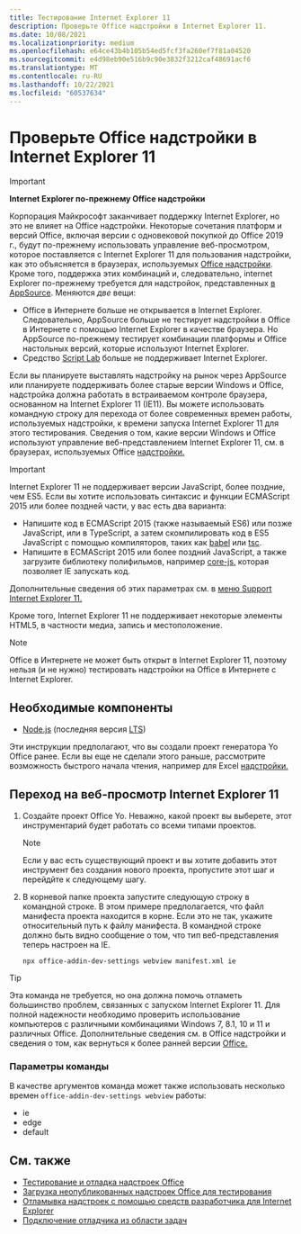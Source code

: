 ```yaml
---
title: Тестирование Internet Explorer 11
description: Проверьте Office надстройки в Internet Explorer 11.
ms.date: 10/08/2021
ms.localizationpriority: medium
ms.openlocfilehash: e64ce43b4b105b54ed5fcf3fa260ef7f81a04520
ms.sourcegitcommit: e4d98eb90e516b9c90e3832f3212caf48691acf6
ms.translationtype: MT
ms.contentlocale: ru-RU
ms.lasthandoff: 10/22/2021
ms.locfileid: "60537634"
---
```

# <a name="test-your-office-add-in-on-internet-explorer-11"></a>Проверьте Office надстройки в Internet Explorer 11

> [!IMPORTANT]
> **Internet Explorer по-прежнему Office надстройки**
>
> Корпорация Майкрософт заканчивает поддержку Internet Explorer, но это не влияет на Office надстройки. Некоторые сочетания платформ и версий Office, включая версии с одновековой покупкой до Office 2019 г., будут по-прежнему использовать управление веб-просмотром, которое поставляется с Internet Explorer 11 для пользования надстройки, как это объясняется в браузерах, используемых [Office надстройки](../concepts/browsers-used-by-office-web-add-ins.md). Кроме того, поддержка этих комбинаций и, следовательно, internet Explorer по-прежнему требуется для надстройок, представленных [в AppSource](/office/dev/store/submit-to-appsource-via-partner-center). Меняются *две* вещи:
>
> - Office в Интернете больше не открывается в Internet Explorer. Следовательно, AppSource больше не тестирует надстройки в Office в Интернете с помощью Internet Explorer в качестве браузера. Но AppSource по-прежнему тестирует комбинации  платформы и Office настольных версий, которые используют Internet Explorer.
> - Средство [Script Lab](../overview/explore-with-script-lab.md) больше не поддерживает Internet Explorer.

Если вы планируете выставлять надстройку на рынок через AppSource или планируете поддерживать более старые версии Windows и Office, надстройка должна работать в встраиваемом контроле браузера, основанном на Internet Explorer 11 (IE11). Вы можете использовать командную строку для перехода от более современных времен работы, используемых надстройки, к времени запуска Internet Explorer 11 для этого тестирования. Сведения о том, какие версии Windows и Office используют управление веб-представлением Internet Explorer 11, см. в браузерах, используемых Office [надстройки.](../concepts/browsers-used-by-office-web-add-ins.md)

> [!IMPORTANT]
> Internet Explorer 11 не поддерживает версии JavaScript, более поздние, чем ES5. Если вы хотите использовать синтаксис и функции ECMAScript 2015 или более поздней части, у вас есть два варианта:
>
> - Напишите код в ECMAScript 2015 (также называемый ES6) или позже JavaScript, или в TypeScript, а затем скомпилировать код в ES5 JavaScript с помощью компиляторов, таких как [babel](https://babeljs.io/) или [tsc](https://www.typescriptlang.org/index.html).
> - Напишите в ECMAScript 2015 или более [](https://en.wikipedia.org/wiki/Polyfill_(programming)) поздний JavaScript, а также загрузите библиотеку полифильмов, например [core-js,](https://github.com/zloirock/core-js) которая позволяет IE запускать код.
>
> Дополнительные сведения об этих параметрах см. в [меню Support Internet Explorer 11.](../develop/support-ie-11.md)
>
> Кроме того, Internet Explorer 11 не поддерживает некоторые элементы HTML5, в частности медиа, запись и местоположение.

> [!NOTE]
> Office в Интернете не может быть открыт в Internet Explorer 11, поэтому нельзя (и не нужно) тестировать надстройки на Office в Интернете с Internet Explorer.

## <a name="prerequisites"></a>Необходимые компоненты

- [Node.js](https://nodejs.org/) (последняя версия [LTS](https://nodejs.org/about/releases))

Эти инструкции предполагают, что вы создали проект генератора Yo Office ранее. Если вы еще не сделали этого раньше, рассмотрите возможность быстрого начала чтения, например для Excel [надстройки.](../quickstarts/excel-quickstart-jquery.md)

## <a name="switching-to-the-internet-explorer-11-webview"></a>Переход на веб-просмотр Internet Explorer 11

1. Создайте проект Office Yo. Неважно, какой проект вы выберете, этот инструментарий будет работать со всеми типами проектов.

    > [!NOTE]
    > Если у вас есть существующий проект и вы хотите добавить этот инструмент без создания нового проекта, пропустите этот шаг и перейдйте к следующему шагу. 

1. В корневой папке проекта запустите следующую строку в командной строке. В этом примере предполагается, что файл манифеста проекта находится в корне. Если это не так, укажите относительный путь к файлу манифеста. В командной строке должно быть видно сообщение о том, что тип веб-представления теперь настроен на IE.

    ```command&nbsp;line
    npx office-addin-dev-settings webview manifest.xml ie
    ```

> [!TIP]
> Эта команда не требуется, но она должна помочь отламеть большинство проблем, связанных с запуском Internet Explorer 11. Для полной надежности необходимо проверить использование компьютеров с различными комбинациями Windows 7, 8.1, 10 и 11 и различных Office. Дополнительные сведения [](../concepts/browsers-used-by-office-web-add-ins.md) см. в Office надстройки и сведения о том, как вернуться к более ранней версии [Office.](https://support.microsoft.com/topic/2bd5c457-a917-d57e-35a1-f709e3dda841)

### <a name="command-options"></a>Параметры команды

В качестве аргументов команда может также использовать несколько времен `office-addin-dev-settings webview` работы:

- ie
- edge
- default

## <a name="see-also"></a>См. также

* [Тестирование и отладка надстроек Office](test-debug-office-add-ins.md)
* [Загрузка неопубликованных надстроек Office для тестирования](create-a-network-shared-folder-catalog-for-task-pane-and-content-add-ins.md)
* [Отламывка надстроек с помощью средств разработчика для Internet Explorer](debug-add-ins-using-f12-tools-ie.md)
* [Подключение отладчика из области задач](attach-debugger-from-task-pane.md)
